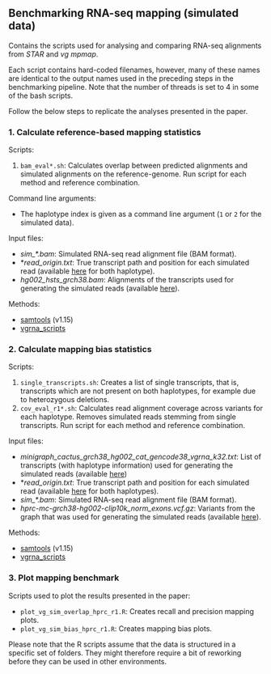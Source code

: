 ## Benchmarking RNA-seq mapping (simulated data) 

Contains the scripts used for analysing and comparing RNA-seq alignments from *STAR* and *vg mpmap*. 

Each script contains hard-coded filenames, however, many of these names are identical to the output names used in the preceding steps in the benchmarking pipeline. Note that the number of threads is set to 4 in some of the bash scripts.

Follow the below steps to replicate the analyses presented in the paper. 

### 1. Calculate reference-based mapping statistics

Scripts:

1. `bam_eval*.sh`: Calculates overlap between predicted alignments and simulated alignments on the reference-genome. Run script for each method and reference combination. 

Command line arguments:

* The haplotype index is given as a command line argument (`1` or `2` for the simulated data).

Input files:

* *sim_\*.bam*: Simulated RNA-seq read alignment file (BAM format).
* **read_origin.txt*: True transcript path and position for each simulated read (available [here](http://cgl.gi.ucsc.edu/data/vgrna/hprc_analyses/simulated_reads/) for both haplotype).
* *hg002_hsts_grch38.bam*: Alignments of the transcripts used for generating the simulated reads (available [here](http://cgl.gi.ucsc.edu/data/vgrna/hprc_analyses/simulated_reads/)).

Methods:

* [samtools](https://github.com/samtools/samtools) (v1.15)
* [vgrna_scripts](https://github.com/jonassibbesen/hprc-rnaseq-analyses-scripts/tree/main/evaluation/vgrna_scripts)

### 2. Calculate mapping bias statistics

Scripts:

1. `single_transcripts.sh`: Creates a list of single transcripts, that is, transcripts which are not present on both haplotypes, for example due to heterozygous deletions. 
2. `cov_eval_r1*.sh`: Calculates read alignment coverage across variants for each haplotype. Removes simulated reads stemming from single transcripts. Run script for each method and reference combination. 

Input files:

* *minigraph_cactus_grch38_hg002_cat_gencode38_vgrna_k32.txt*: List of transcripts (with haplotype information) used for generating the simulated reads (available [here](http://cgl.gi.ucsc.edu/data/vgrna/hprc_analyses/simulated_reads/graph/))  
* **read_origin.txt*: True transcript path and position for each simulated read (available [here](http://cgl.gi.ucsc.edu/data/vgrna/hprc_analyses/simulated_reads/) for both haplotypes).
* *sim_\*.bam*: Simulated RNA-seq read alignment file (BAM format).
* *hprc-mc-grch38-hg002-clip10k_norm_exons.vcf.gz*: Variants from the graph that was used for generating the simulated reads (available [here](http://cgl.gi.ucsc.edu/data/vgrna/hprc_analyses/simulated_reads/graph/)).

Methods:

* [samtools](https://github.com/samtools/samtools) (v1.15)
* [vgrna_scripts](https://github.com/jonassibbesen/hprc-rnaseq-analyses-scripts/tree/main/evaluation/vgrna_scripts)

### 3. Plot mapping benchmark

Scripts used to plot the results presented in the paper:

* `plot_vg_sim_overlap_hprc_r1.R`: Creates recall and precision mapping plots.
* `plot_vg_sim_bias_hprc_r1.R`: Creates mapping bias plots.

Please note that the R scripts assume that the data is structured in a specific set of folders. They might therefore require a bit of reworking before they can be used in other environments. 
